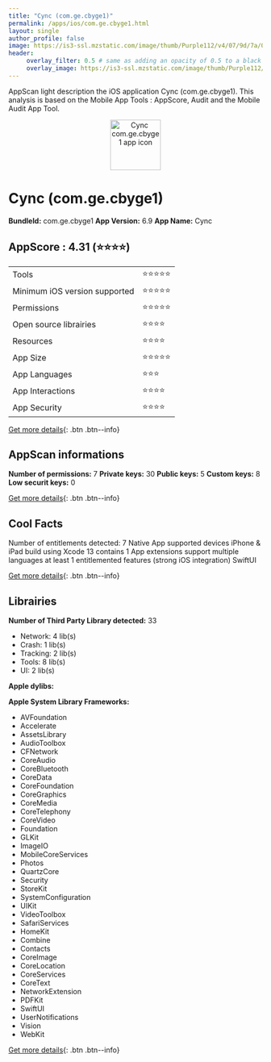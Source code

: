 ```yaml
---
title: "Cync (com.ge.cbyge1)"
permalink: /apps/ios/com.ge.cbyge1.html
layout: single
author_profile: false
image: https://is3-ssl.mzstatic.com/image/thumb/Purple112/v4/07/9d/7a/079d7a6a-124e-0f5d-ef9e-11f70c44ddc8/AppIcon-0-1x_U007emarketing-0-10-0-sRGB-85-220.png/512x512bb.jpg
header: 
     overlay_filter: 0.5 # same as adding an opacity of 0.5 to a black background
     overlay_image: https://is3-ssl.mzstatic.com/image/thumb/Purple112/v4/07/9d/7a/079d7a6a-124e-0f5d-ef9e-11f70c44ddc8/AppIcon-0-1x_U007emarketing-0-10-0-sRGB-85-220.png/512x512bb.jpg
---
```

AppScan light description the iOS application Cync (com.ge.cbyge1). This analysis is based on the Mobile App Tools : AppScore, Audit and the Mobile Audit App Tool.

  
  
<div style="text-align: center;"><img src="https://is3-ssl.mzstatic.com/image/thumb/Purple112/v4/07/9d/7a/079d7a6a-124e-0f5d-ef9e-11f70c44ddc8/AppIcon-0-1x_U007emarketing-0-10-0-sRGB-85-220.png/512x512bb.jpg" width="100" height="100" alt="Cync com.ge.cbyge1 app icon"></div>  
  
# Cync (com.ge.cbyge1)

**BundleId:** com.ge.cbyge1
**App Version:** 6.9
**App Name:** Cync


## AppScore : 4.31 (⭐️⭐️⭐️⭐️) 

<table>
<tr><td> Tools </td><td> ⭐️⭐️⭐️⭐️⭐️ </td></tr>
<tr><td> Minimum iOS version supported </td><td> ⭐️⭐️⭐️⭐️⭐️ </td></tr>
<tr><td> Permissions </td><td> ⭐️⭐️⭐️⭐️⭐️ </td></tr>
<tr><td> Open source librairies </td><td> ⭐️⭐️⭐️⭐️ </td></tr>
<tr><td> Resources </td><td> ⭐️⭐️⭐️⭐️ </td></tr>
<tr><td> App Size </td><td> ⭐️⭐️⭐️⭐️⭐️ </td></tr>
<tr><td> App Languages </td><td> ⭐️⭐️⭐️ </td></tr>
<tr><td> App Interactions </td><td> ⭐️⭐️⭐️⭐️ </td></tr>
<tr><td> App Security </td><td> ⭐️⭐️⭐️⭐️ </td></tr>
</table>

[Get more details](/pricing.html){: .btn .btn--info}  
  
## AppScan informations 

**Number of permissions:** 7
**Private keys:** 30
**Public keys:** 5
**Custom keys:** 8
**Low securit keys:** 0
  
[Get more details](/pricing.html){: .btn .btn--info}

## Cool Facts

Number of entitlements detected: 7
Native App
supported devices iPhone & iPad
build using Xcode 13
contains 1 App extensions
support multiple languages
at least 1 entitlemented features (strong iOS integration)
SwiftUI
  
[Get more details](/pricing.html){: .btn .btn--info}

## Librairies 
**Number of Third Party Library detected:** 33
- Network: 4 lib(s)
- Crash: 1 lib(s)
- Tracking: 2 lib(s)
- Tools: 8 lib(s)
- UI: 2 lib(s)

**Apple dylibs:**


**Apple System Library Frameworks:**
- AVFoundation
- Accelerate
- AssetsLibrary
- AudioToolbox
- CFNetwork
- CoreAudio
- CoreBluetooth
- CoreData
- CoreFoundation
- CoreGraphics
- CoreMedia
- CoreTelephony
- CoreVideo
- Foundation
- GLKit
- ImageIO
- MobileCoreServices
- Photos
- QuartzCore
- Security
- StoreKit
- SystemConfiguration
- UIKit
- VideoToolbox
- SafariServices
- HomeKit
- Combine
- Contacts
- CoreImage
- CoreLocation
- CoreServices
- CoreText
- NetworkExtension
- PDFKit
- SwiftUI
- UserNotifications
- Vision
- WebKit


  
[Get more details](/pricing.html){: .btn .btn--info}

